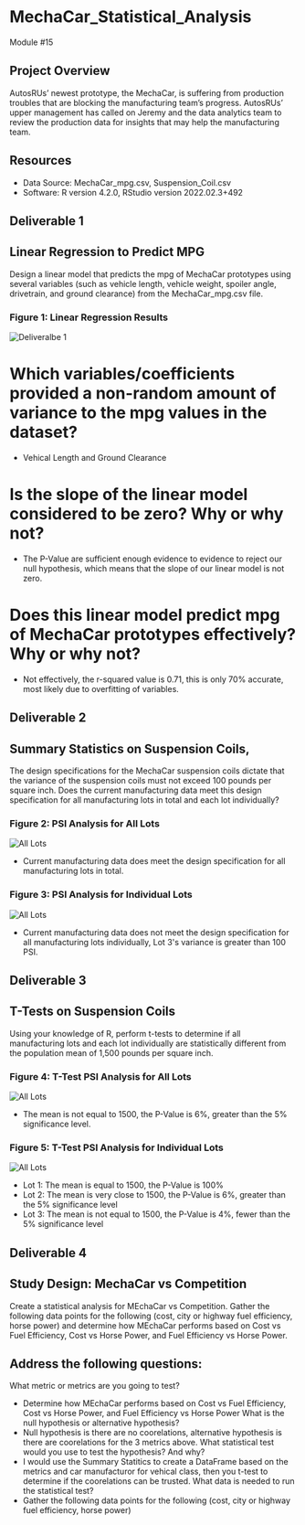# MechaCar_Statistical_Analysis
Module #15


## Project Overview
AutosRUs’ newest prototype, the MechaCar, is suffering from production troubles that are blocking the manufacturing team’s progress. AutosRUs’ upper management has called on Jeremy and the data analytics team to review the production data for insights that may help the manufacturing team.

## Resources
- Data Source: MechaCar_mpg.csv, Suspension_Coil.csv
- Software: R version 4.2.0, RStudio version 2022.02.3+492

## Deliverable 1
## Linear Regression to Predict MPG
Design a linear model that predicts the mpg of MechaCar prototypes using several variables (such as vehicle length, vehicle weight, spoiler angle, drivetrain, and ground clearance) from the MechaCar_mpg.csv file.

### Figure 1: Linear Regression Results
![Deliveralbe 1](https://github.com/Jarney903/MechaCar_Statistical_Analysis/blob/main/analysis/Fig_1.jpg)
<br />

# Which variables/coefficients provided a non-random amount of variance to the mpg values in the dataset?
- Vehical Length and Ground Clearance 
# Is the slope of the linear model considered to be zero? Why or why not?
- The P-Value are sufficient enough evidence to evidence to reject our null hypothesis, which means that the slope of our linear model is not zero.
# Does this linear model predict mpg of MechaCar prototypes effectively? Why or why not?
- Not effectively, the r-squared value is 0.71, this is only 70% accurate, most likely due to overfitting of variables. 

## Deliverable 2
## Summary Statistics on Suspension Coils,
The design specifications for the MechaCar suspension coils dictate that the variance of the suspension coils must not exceed 100 pounds per square inch. Does the current manufacturing data meet this design specification for all manufacturing lots in total and each lot individually?

### Figure 2: PSI Analysis for All Lots
![All Lots](https://github.com/Jarney903/MechaCar_Statistical_Analysis/blob/main/analysis/Fig_2.jpg)
<br />
- Current manufacturing data does meet the design specification for all manufacturing lots in total.

### Figure 3: PSI Analysis for Individual Lots
![All Lots](https://github.com/Jarney903/MechaCar_Statistical_Analysis/blob/main/analysis/Fig_3.jpg)
<br />
- Current manufacturing data does not meet the design specification for all manufacturing lots individually, Lot 3's variance is greater than 100 PSI.

## Deliverable 3
## T-Tests on Suspension Coils
Using your knowledge of R, perform t-tests to determine if all manufacturing lots and each lot individually are statistically different from the population mean of 1,500 pounds per square inch.

### Figure 4: T-Test PSI Analysis for All Lots
![All Lots](https://github.com/Jarney903/MechaCar_Statistical_Analysis/blob/main/analysis/Fig_4.jpg)
<br />
- The mean is not equal to 1500, the P-Value is 6%, greater than the 5% significance level.

### Figure 5: T-Test PSI Analysis for Individual Lots
![All Lots](https://github.com/Jarney903/MechaCar_Statistical_Analysis/blob/main/analysis/Fig_5.jpg)
<br />
- Lot 1: The mean is equal to 1500, the P-Value is 100%
- Lot 2: The mean is very close to 1500, the P-Value is 6%, greater than the 5% significance level
- Lot 3: The mean is not equal to 1500, the P-Value is 4%, fewer than the 5% significance level


## Deliverable 4
## Study Design: MechaCar vs Competition
Create a statistical analysis for MEchaCar vs Competition. Gather the following data points for the following (cost, city or highway fuel efficiency, horse power) and determine how MEchaCar performs based on Cost vs Fuel Efficiency, Cost vs Horse Power, and Fuel Efficiency vs Horse Power. 

## Address the following questions:
What metric or metrics are you going to test?
- Determine how MEchaCar performs based on Cost vs Fuel Efficiency, Cost vs Horse Power, and Fuel Efficiency vs Horse Power
What is the null hypothesis or alternative hypothesis?
- Null hypothesis is there are no coorelations, alternative hypothesis is there are coorelations for the 3 metrics above. 
What statistical test would you use to test the hypothesis? And why?
- I would use the Summary Statitics to create a DataFrame based on the metrics and car manufacturor for vehical class, then you t-test to determine if the coorelations can be trusted. 
What data is needed to run the statistical test? 
- Gather the following data points for the following (cost, city or highway fuel efficiency, horse power)




